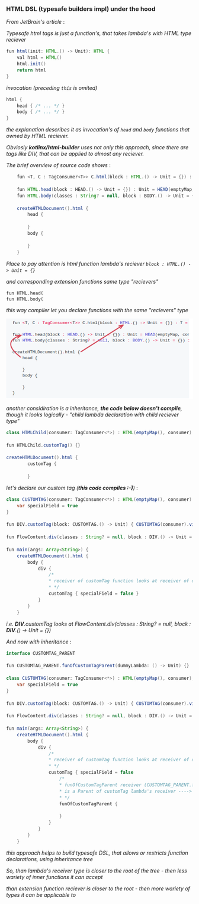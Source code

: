 ### HTML DSL (typesafe builders impl) under the hood

_From JetBrain's article_ :

_Typesafe html tags is just a function's, that takes lambda's with HTML type reciever_ 

```Java
fun html(init: HTML.() -> Unit): HTML {
    val html = HTML()
    html.init()
    return html
}
```
_invocation (preceding ```this``` is omited)_

```Java
html {
    head { /* ... */ }
    body { /* ... */ }
}
```
*the explanation describes it as invocation's of ```head``` and ```body``` functions that owned by HTML reciever.*

*Obviosly **kotlinx/html-builder** uses not only this approach, 
since there are tags like DIV, that can be applied to almost any reciever.*

*The brief overview of source code shows* :

```java
    fun <T, C : TagConsumer<T>> C.html(block : HTML.() -> Unit = {}) : T = HTML(emptyMap, this).visitAndFinalize(this, block)
    
    fun HTML.head(block : HEAD.() -> Unit = {}) : Unit = HEAD(emptyMap, consumer).visit(block)
    fun HTML.body(classes : String? = null, block : BODY.() -> Unit = {}) : Unit = BODY(attributesMapOf("class", classes), consumer).visit(block)

    createHTMLDocument().html {
        head {

        }
        body {

        }
    }
```
*Place to pay attention is html function lambda's reciever ```block : HTML.() -> Unit = {}```*

*and corresponding extension functions same type "recievers"*

```
fun HTML.head(
fun HTML.body(
```

_this way compiler let you declare functions with the same "recievers" type_

<img src="assets/kotlin_html_builder.png">

_another considiration is a inheritance, **the code below doesn't compile**, though it looks logically - "child lambda declaration with child reciever type"_

```Java
class HTMLChild(consumer: TagConsumer<*>) : HTML(emptyMap(), consumer)

fun HTMLChild.customTag() {}

createHTMLDocument().html {
        customTag {
            
        }
```
_let's declare our custom tag (**this code compiles :-)**)_ :

```Java
class CUSTOMTAG(consumer: TagConsumer<*>) : HTML(emptyMap(), consumer) {
    var specialField = true
}

fun DIV.customTag(block: CUSTOMTAG.() -> Unit) { CUSTOMTAG(consumer).visit(block) }

fun FlowContent.div(classes : String? = null, block : DIV.() -> Unit = {}) : Unit = DIV(attributesMapOf("class", classes), consumer).visit(block)

fun main(args: Array<String>) {
    createHTMLDocument().html {
        body {
            div {
                /*
                * receiver of customTag function looks at receiver of div lambda function
                * */
                customTag { specialField = false }
            }
        }
    }
```
_i.e. **DIV**.customTag looks at FlowContent.div(classes : String? = null, block : **DIV**.() -> Unit = {})_

_And now with inheritance_ :

```Java
interface CUSTOMTAG_PARENT

fun CUSTOMTAG_PARENT.funOfCustomTagParent(dummyLambda: () -> Unit) {}

class CUSTOMTAG(consumer: TagConsumer<*>) : HTML(emptyMap(), consumer), CUSTOMTAG_PARENT {
    var specialField = true
}

fun DIV.customTag(block: CUSTOMTAG.() -> Unit) { CUSTOMTAG(consumer).visit(block) }

fun FlowContent.div(classes : String? = null, block : DIV.() -> Unit = {}) : Unit = DIV(attributesMapOf("class", classes), consumer).visit(block)

fun main(args: Array<String>) {
    createHTMLDocument().html {
        body {
            div {
                /*
                * receiver of customTag function looks at receiver of div lambda function
                * */
                customTag { specialField = false
                    /*
                    * funOfCustomTagParent receiver (CUSTOMTAG_PARENT.funOfCustomTagParent) 
                    * is a Parent of customTag lambda's receiver ----> block: CUSTOMTAG.() -> Unit
                    * */
                    funOfCustomTagParent {
                        
                    }
                }
            }
        }
    }
```
_this approach helps to build typesafe DSL, that allows or restricts function declarations, using inheritance tree_

_So, than lambda's receiver type is closer to the root of the tree_ -
_then less wariety of inner functions it can accept_

_than extension function reciever is closer to the root - then more wariety of types it can be applicable to_
